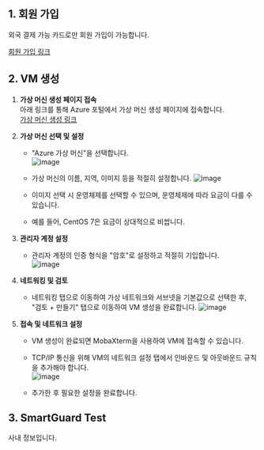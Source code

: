 ## 1. 회원 가입

외국 결제 가능 카드로만 회원 가입이 가능합니다.

[회원 가입 링크](https://azure.microsoft.com/ko-kr/free/search/?ef_id=_k_Cj0KCQjwiuC2BhDSARIsALOVfBLRVW7Al-hagClGdo3WPheZ1GAPsydfHxE-qUVBq3XfoD3F8zP47ecaAnuEEALw_wcB_k_&OCID=AIDcmmmbxccejx_SEM__k_Cj0KCQjwiuC2BhDSARIsALOVfBLRVW7Al-hagClGdo3WPheZ1GAPsydfHxE-qUVBq3XfoD3F8zP47ecaAnuEEALw_wcB_k_&gad_source=1&gclid=Cj0KCQjwiuC2BhDSARIsALOVfBLRVW7Al-hagClGdo3WPheZ1GAPsydfHxE-qUVBq3XfoD3F8zP47ecaAnuEEALw_wcB)

## 2. VM 생성

1. **가상 머신 생성 페이지 접속**  
   아래 링크를 통해 Azure 포털에서 가상 머신 생성 페이지에 접속합니다.  
   [가상 머신 생성 링크](https://portal.azure.com/#browse/Microsoft.Compute%2FVirtualMachines)

2. **가상 머신 선택 및 설정**  
   - "Azure 가상 머신"을 선택합니다.  
   ![image](/uploads/f9c10419f71585efa30c555fcc5c2ca3/image.png)

   - 가상 머신의 이름, 지역, 이미지 등을 적절히 설정합니다. 
   ![image](/uploads/b9e70b4661ee00edcf34a873cca2aaca/image.png)

   - 이미지 선택 시 운영체제를 선택할 수 있으며, 운영체제에 따라 요금이 다를 수 있습니다.   
   - 예를 들어, CentOS 7은 요금이 상대적으로 비쌉니다.  


3. **관리자 계정 설정**  
   - 관리자 계정의 인증 형식을 "암호"로 설정하고 적절히 기입합니다.  
   ![image](/uploads/b94d77dc4d8a6fc5dfbe4bcb7d97f76d/image.png)


4. **네트워킹 및 검토**  
   - 네트워킹 탭으로 이동하여 가상 네트워크와 서브넷을 기본값으로 선택한 후, "검토 + 만들기" 탭으로 이동하여 VM 생성을 완료합니다.
   ![image](/uploads/6ba9801ace933d3cbce0fe31b3191e2f/image.png)


5. **접속 및 네트워크 설정**  
   - VM 생성이 완료되면 MobaXterm을 사용하여 VM에 접속할 수 있습니다.  
   - TCP/IP 통신을 위해 VM의 네트워크 설정 탭에서 인바운드 및 아웃바운드 규칙을 추가해야 합니다.  
   ![image](/uploads/f40682c5b64a430bd436e4f2437e240e/image.png)

   - 추가한 후 필요한 설정을 완료합니다.

## 3. SmartGuard Test
사내 정보입니다.
